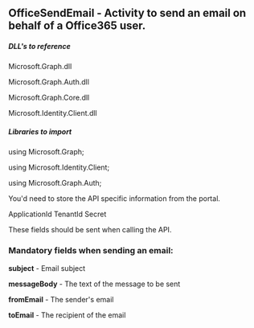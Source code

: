 ## OfficeSendEmail - Activity to send an email on behalf of a Office365 user.

##### DLL's to reference
Microsoft.Graph.dll

Microsoft.Graph.Auth.dll

Microsoft.Graph.Core.dll

Microsoft.Identity.Client.dll

##### Libraries to import
using Microsoft.Graph;

using Microsoft.Identity.Client;

using Microsoft.Graph.Auth;

You'd need to store the API specific information from the portal.

ApplicationId
TenantId
Secret

These fields should be sent when calling the API.

### Mandatory fields when sending an email:

**subject**			  - Email subject 

**messageBody**   	  - The text of the message to be sent 

**fromEmail**		  - The sender's email

**toEmail**			  - The recipient of the email
